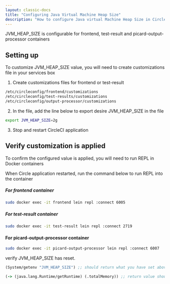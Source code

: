 ```yaml
---
layout: classic-docs
title: "Configuring Java Virtual Machine Heap Size"
description: "How to configure Java virtual Machine Heap Size in CircleCI Server."
---
```


JVM_HEAP_SIZE is configurable for frontend, test-result and picard-output-processor containers

## Setting up
To customize JVM_HEAP_SIZE value, you will need to create customizations file in your services box
1. Create customizations files for frontend or test-result
```sh
/etc/circleconfig/frontend/customizations
/etc/circleconfig/test-results/customizations
/etc/circleconfig/output-processor/customizations
```

2. In the file, add the line below to export desire JVM_HEAP_SIZE in the file
```sh
export JVM_HEAP_SIZE=2g
```

3. Stop and restart CircleCI application


## Verify customization is applied
To confirm the configured value is applied, you will need to run REPL in Docker containers

When Circle application restarted, run the command below to run REPL into the container
##### For frontend container
```sh
sudo docker exec -it frontend lein repl :connect 6005
```
##### For test-result container
```sh
sudo docker exec -it test-result lein repl :connect 2719
```
#### For picard-output-processor container
```sh
sudo docker exec -it picard-output-processor lein repl :connect 6007
```

verify JVM_HEAP_SIZE has reset.
```clojure
(System/getenv "JVM_HEAP_SIZE") ;; should return what you have set above
```
```clojure
(-> (java.lang.Runtime/getRuntime) (.totalMemory)) ;; return value should match with JVM_HEAP_SIZE
```

